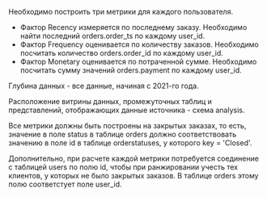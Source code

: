 Необходимо построить три метрики для каждого пользователя.
- Фактор Recency измеряется по последнему заказу. Необходимо найти последний orders.order_ts по каждому user_id.
- Фактор Frequency оценивается по количеству заказов. Необходимо посчитать количество orders.order_id по каждому user_id.
- Фактор Monetary оценивается по потраченной сумме. Необходимо посчитать сумму значений orders.payment по каждому user_id.

Глубина данных - все данные, начиная с 2021-го года.

Расположение витрины данных, промежуточных таблиц и представлений, отображающих данные источника - схема analysis.

Все метрики должны быть построены на закрытых заказах, то есть, значение в поле status в таблице orders должно соответствовать значению в поле id в таблице orderstatuses, у которого key = 'Closed'. 

Дополнительно, при расчете каждой метрики потребуется соединение с таблицей users по полю id, чтобы при ранжировании учесть тех клиентов, у которых не было закрытых заказов. В таблице orders этому полю соответстует поле user_id.
